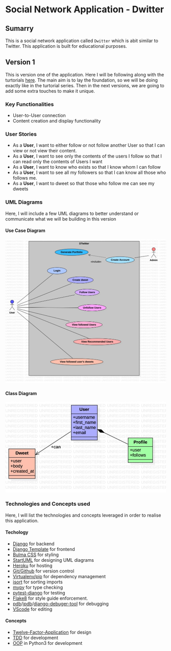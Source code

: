 # Social Network Application - Dwitter
## Sumarry
This is a social network application called `Dwitter` which is abit similar to Twitter. This application is built for ediucational purposes. 

## Version 1
This is version one of the application. Here I will be following along with the turtorials [here](https://realpython.com/django-social-network-1/). The main aim is to lay the foundation, so we will be doing exactly like in the turtorial series. Then in the next versions, we are going to add some extra touches to make it unique.

### Key Functionalities
- User-to-User connection
- Content creation and display functionality

### User Stories
- As a **User**, I want to either follow or not follow another User so that I can view or not view their content.
- As a **User**, I want to see only the contents of the users I follow so that I can read only the contents of Users I want
- As a **User**, I want to know who exists so that I know whom I can follow
- As a **User**, I want to see all my followers so that I can know all those who follows me.
- As a **User**, I want to dweet so that those who follow me can see my dweets

### UML Diagrams
Here, I will include a few UML diagrams to better understand or communicate what we will be building in this version 
#### Use Case Diagram
![use case diagram](docs/umls/UseCaseDiagram.jpg)

#### Class Diagram
![class diagram](docs/umls/classDiagram.jpg)

### Technologies and Concepts used
Here, I will list the technologies and concepts leveraged in order to realise this application.

#### Techology
- [Django](https://docs.djangoproject.com/en/3.2/) for backend
- [Django Template](https://docs.djangoproject.com/en/4.0/topics/templates/) for frontend
- [Bulma CSS](https://bulma.io) for styling
- [StartUML](https://staruml.io) for designing UML diagrams
- [Heroku](https://id.heroku.com/login) for hosting
- [Git/Github](https://git-scm.com) for version control
- [Virtualenv/pip](https://virtualenv.pypa.io/en/latest/cli_interface.html) for dependency management
- [isort](https://pypi.org/project/isort/) for sorting imports
- [mypy](https://mypy.readthedocs.io/en/stable/index.html) for type checking
- [pytest-django](https://pytest-django.readthedocs.io/en/latest/) for testing
- [Flake8](https://flake8.pycqa.org/en/latest/) for style guide enforcement.
- [pdb](https://docs.python.org/3/library/pdb.html)/[ipdb](https://pypi.org/project/ipdb/)/[django-debuger-tool](https://django-debug-toolbar.readthedocs.io/en/latest/) for debugging
- [VScode](https://code.visualstudio.com) for editing

#### Concepts
- [Twelve-Factor-Application](https://12factor.net) for design
- [TDD](https://en.wikipedia.org/wiki/Test-driven_development) for development
- [OOP](https://en.wikipedia.org/wiki/Object-oriented_programming) in Python3 for development